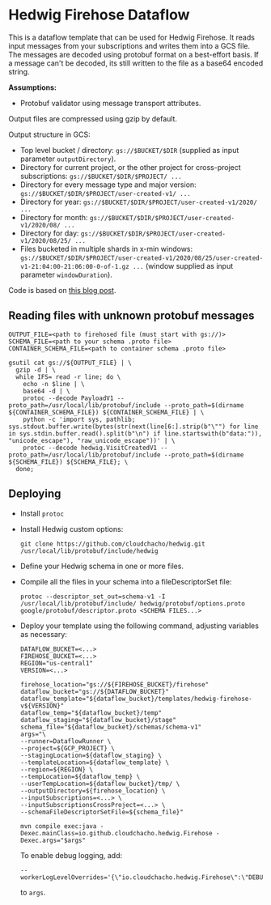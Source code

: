 # Hedwig Firehose Dataflow

This is a dataflow template that can be used for Hedwig Firehose. It reads input messages from your subscriptions and
writes them into a GCS file. The messages are decoded using protobuf format on a best-effort basis. If a message can't
be decoded, its still written to the file as a base64 encoded string.

**Assumptions:**
- Protobuf validator using message transport attributes.

Output files are compressed using gzip by default.

Output structure in GCS:
- Top level bucket / directory: `gs://$BUCKET/$DIR` (supplied as input parameter `outputDirectory`).
- Directory for current project, or the other project for cross-project subscriptions: `gs://$BUCKET/$DIR/$PROJECT/ ...`
- Directory for every message type and major version: `gs://$BUCKET/$DIR/$PROJECT/user-created-v1/ ...`
- Directory for year: `gs://$BUCKET/$DIR/$PROJECT/user-created-v1/2020/ ...`
- Directory for month: `gs://$BUCKET/$DIR/$PROJECT/user-created-v1/2020/08/ ...`
- Directory for day: `gs://$BUCKET/$DIR/$PROJECT/user-created-v1/2020/08/25/ ...`
- Files bucketed in multiple shards in x-min windows: `gs://$BUCKET/$DIR/$PROJECT/user-created-v1/2020/08/25/user-created-v1-21:04:00-21:06:00-0-of-1.gz ...` (window supplied as input parameter `windowDuration`).

Code is based on [this blog post](https://medium.com/@robinriclet/streaming-multiple-pubsub-subscriptions-to-gcs-with-fixed-windows-and-dynamic-naming-7f70cdd4584).

## Reading files with unknown protobuf messages

```shell script
OUTPUT_FILE=<path to firehosed file (must start with gs://)>
SCHEMA_FILE=<path to your schema .proto file>
CONTAINER_SCHEMA_FILE=<path to container schema .proto file>

gsutil cat gs://${OUTPUT_FILE} | \
  gzip -d | \
  while IFS= read -r line; do \
    echo -n $line | \
    base64 -d | \
    protoc --decode PayloadV1 --proto_path=/usr/local/lib/protobuf/include --proto_path=$(dirname ${CONTAINER_SCHEMA_FILE}) ${CONTAINER_SCHEMA_FILE} | \
    python -c 'import sys, pathlib; sys.stdout.buffer.write(bytes(str(next(line[6:].strip(b"\"") for line in sys.stdin.buffer.read().split(b"\n") if line.startswith(b"data:")), "unicode_escape"), "raw_unicode_escape"))' | \
    protoc --decode hedwig.VisitCreatedV1 --proto_path=/usr/local/lib/protobuf/include --proto_path=$(dirname ${SCHEMA_FILE}) ${SCHEMA_FILE}; \
  done;
```

## Deploying

- Install `protoc`
- Install Hedwig custom options:
    ```shell
    git clone https://github.com/cloudchacho/hedwig.git /usr/local/lib/protobuf/include/hedwig
    ```
- Define your Hedwig schema in one or more files.
- Compile all the files in your schema into a fileDescriptorSet file:
    ```shell
    protoc --descriptor_set_out=schema-v1 -I /usr/local/lib/protobuf/include/ hedwig/protobuf/options.proto google/protobuf/descriptor.proto <SCHEMA FILES...>
    ```
- Deploy your template using the following command, adjusting variables as necessary:
    ```shell
    DATAFLOW_BUCKET=<...>
    FIREHOSE_BUCKET=<...>
    REGION="us-central1"
    VERSION=<...>

    firehose_location="gs://${FIREHOSE_BUCKET}/firehose"
    dataflow_bucket="gs://${DATAFLOW_BUCKET}"
    dataflow_template="${dataflow_bucket}/templates/hedwig-firehose-v${VERSION}"
    dataflow_temp="${dataflow_bucket}/temp"
    dataflow_staging="${dataflow_bucket}/stage"
    schema_file="${dataflow_bucket}/schemas/schema-v1"
    args="\
    --runner=DataflowRunner \
    --project=${GCP_PROJECT} \
    --stagingLocation=${dataflow_staging} \
    --templateLocation=${dataflow_template} \
    --region=${REGION} \
    --tempLocation=${dataflow_temp} \
    --userTempLocation=${dataflow_bucket}/tmp/ \
    --outputDirectory=${firehose_location} \
    --inputSubscriptions=<...> \
    --inputSubscriptionsCrossProject=<...> \
    --schemaFileDescriptorSetFile=${schema_file}"

    mvn compile exec:java -Dexec.mainClass=io.github.cloudchacho.hedwig.Firehose -Dexec.args="$args"
    ```

    To enable debug logging, add:
    ```shell
    --workerLogLevelOverrides='{\"io.cloudchacho.hedwig.Firehose\":\"DEBUG\"}'
    ```
    to `args`.
